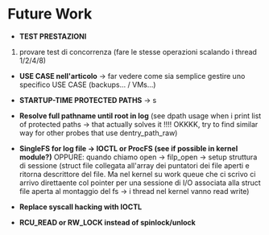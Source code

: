 # Future Work

- **TEST PRESTAZIONI** 
1) provare test di concorrenza (fare le stesse operazioni scalando i thread 1/2/4/8)

- **USE CASE nell'articolo** -> far vedere come sia semplice gestire uno specifico USE CASE (backups... / VMs...)

- **STARTUP-TIME PROTECTED PATHS** -> s

- **Resolve full pathname until root in log** (see dpath usage when i print list of protected paths -> that actually solves it !!!! OKKKK, try to find similar way for other probes that use dentry_path_raw)

- **SingleFS for log file -> IOCTL or ProcFS (see if possible in kernel module?)**
OPPURE: quando chiamo open -> filp_open -> setup struttura di sessione (struct file collegata all'array dei puntatori dei file aperti  e ritorna descrittore del file. Ma nel kernel su work queue che ci scrivo ci arrivo direttaente col pointer per una sessione di I/O associata alla struct file aperta al montaggio del fs -> i thread nel kernel vanno read write)

- **Replace syscall hacking with IOCTL**

- **RCU_READ or RW_LOCK instead of spinlock/unlock**
